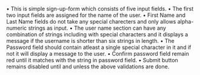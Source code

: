 • This is simple sign-up-form which consists of five input fields.
• The first two input fields are assigned for the name of the user.
• First Name and Last Name fields do not take any special charecters and only allows alpha-numeric strings as input.
• The user name section can have any combination of strings including with special characters and it displays a message if the username is shorter than       six strings in length.
• The Password field should contain atleast a single special character in it and if not it will display a message to the user.
• Confirm password field remain red until it matches with the string in password field.
• Submit button remains disabled until and unless the above validations are done.
